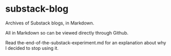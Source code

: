 # substack-blog
Archives of Substack blogs, in Markdown.

All in Markdown so can be viewed directly through Github.

Read the-end-of-the-substack-experiment.md for an explanation about why I decided to stop using it.
